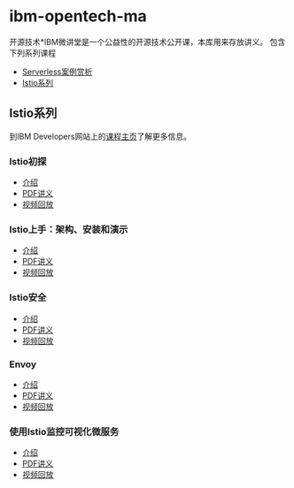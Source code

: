 # ibm-opentech-ma
开源技术*IBM微讲堂是一个公益性的开源技术公开课，本库用来存放讲义。
包含下列系列课程
- [Serverless案例赏析](./serverless-use-cases/README.md)
- [Istio系列](#istio系列)

## Istio系列
到IBM Developers网站上的[课程主页](https://developer.ibm.com/cn/os-academy-istio/)了解更多信息。
### Istio初探
- [介绍](https://mp.weixin.qq.com/s/ALKxF_Ys5U_gP066SqSSUQ)
- [PDF讲义](./istio/istio-01-intro.pdf)
- [视频回放](http://v.youku.com/v_show/id_XMzkwMDEzMzkxNg==.html)
### Istio上手：架构、安装和演示
- [介绍](https://mp.weixin.qq.com/s/N6fuIezzfiMGFmN5-kMU4w)
- [PDF讲义](./istio/istio-02-arch.pdf)
- [视频回放](http://v.youku.com/v_show/id_XMzkxNzQ1NzI4NA==.html)
### Istio安全
- [介绍](https://mp.weixin.qq.com/s/wBXfHsbImqZfJdIf9iCz4A)
- [PDF讲义](./istio/istio-03-security.pdf)
- [视频回放](https://v.youku.com/v_show/id_XMzkyNjIxMDE4MA==.html)
### Envoy
- [介绍](https://mp.weixin.qq.com/s/CIrYdMGxpvf3Gb9Kpbp1Yg)
- [PDF讲义](./istio/istio-03-Envoy-Intro.pdf)
- [视频回放](http://v.youku.com/v_show/id_XMzkzMjMwMTQxNg==.html)
### 使用Istio监控可视化微服务
- [介绍](https://mp.weixin.qq.com/s/dMTwQRFwsrqQOvev9fbiNQ)
- [PDF讲义](./istio/istio-05-Monitoring-Observability.pdf)
- [视频回放](https://v.youku.com/v_show/id_XMzk0MzE5NjA3Ng==.html)
